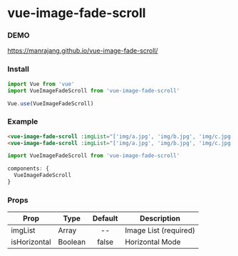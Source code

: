 # vue-image-fade-scroll

### DEMO
https://manrajang.github.io/vue-image-fade-scroll/

### Install
```js
import Vue from 'vue'
import VueImageFadeScroll from 'vue-image-fade-scroll'

Vue.use(VueImageFadeScroll)
```

### Example
```html
<vue-image-fade-scroll :imgList="['img/a.jpg', 'img/b.jpg', 'img/c.jpg', 'img/d.jpg']"/>
<vue-image-fade-scroll :imgList="['img/a.jpg', 'img/b.jpg', 'img/c.jpg', 'img/d.jpg']" isHorizontal/>
```
```js
import VueImageFadeScroll from 'vue-image-fade-scroll'

components: {
  VueImageFadeScroll
}
```

### Props
| Prop                          | Type               | Default     | Description                              |
|-------------------------------|--------------------|:-----------:|------------------------------------------|
| imgList                       | Array              | --          | Image List (required)                    |
| isHorizontal                  | Boolean            | false       | Horizontal Mode                          |
